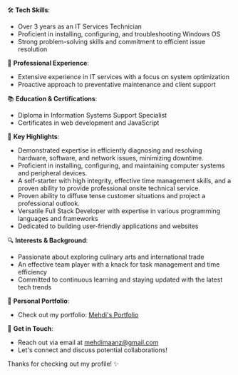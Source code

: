 

🛠️ **Tech Skills**: 
- Over 3 years as an IT Services Technician
- Proficient in installing, configuring, and troubleshooting Windows OS
- Strong problem-solving skills and commitment to efficient issue resolution

💼 **Professional Experience**: 
- Extensive experience in IT services with a focus on system optimization
- Proactive approach to preventative maintenance and client support

📚 **Education & Certifications**: 
- Diploma in Information Systems Support Specialist
- Certificates in web development and JavaScript

🌟 **Key Highlights**: 
- Demonstrated expertise in efficiently diagnosing and resolving hardware, software, and network issues, minimizing downtime.
- Proficient in installing, configuring, and maintaining computer systems and peripheral devices.
- A self-starter with high integrity, effective time management skills, and a proven ability to provide professional onsite technical service.
- Proven ability to diffuse tense customer situations and project a professional outlook.
- Versatile Full Stack Developer with expertise in various programming languages and frameworks
- Dedicated to building user-friendly applications and websites

🔍 **Interests & Background**: 
- Passionate about exploring culinary arts and international trade
- An effective team player with a knack for task management and time efficiency
- Committed to continuous learning and staying updated with the latest tech trends

🔗 **Personal Portfolio**: 
- Check out my portfolio: [Mehdi's Portfolio](https://mehdimanz.github.io/My-Portfolio/)

📧 **Get in Touch**: 
- Reach out via email at mehdimaanz@gmail.com
- Let's connect and discuss potential collaborations!

Thanks for checking out my profile! ✨

